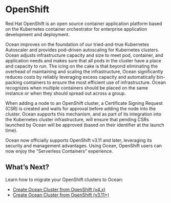 # OpenShift

Red Hat OpenShift is an open source container application platform based on the Kubernetes container orchestrator for enterprise application development and deployment.

Ocean improves on the foundation of our tried-and-true Kubernetes Autoscaler and provides pod-driven autoscaling for Kubernetes clusters. Ocean adjusts infrastructure capacity and size to meet pod, container, and application needs and makes sure that all pods in the cluster have a place and capacity to run. The icing on the cake is that beyond eliminating the overhead of maintaining and scaling the infrastructure, Ocean significantly reduces costs by reliably leveraging excess capacity and automatically bin-packing containers to ensure the most efficient use of infrastructure. Ocean recognizes when multiple containers should be placed on the same instance or when they should spread out across a group.

When adding a node to an OpenShift cluster, a Certificate Signing Request (CSR) is created and waits for approval before adding the node into the cluster. Ocean supports this mechanism, and as part of its integration into the Kubernetes cluster infrastructure, will ensure that pending CSRs launched by Ocean will be approved (based on their identifier at the launch time).

Ocean now officially supports OpenShift v3.11 and later, leveraging its security and management advantages. Using Ocean, OpenShift users can now enjoy the “Serverless Containers” experience.

## What’s Next?

Learn how to migrate your OpenShift clusters to Ocean:

- [Create Ocean Cluster from OpenShift (v4.x)](ocean/tools-and-integrations/openshift/create-cluster-v4x.md)
- [Create Ocean Cluster from OpenShift (v3.11+)](ocean/tools-and-integrations/openshift/create-cluster-v311.md)
